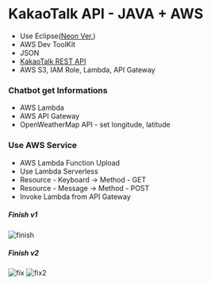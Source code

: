 # KakaoTalk API - JAVA + AWS

 * Use Eclipse([Neon Ver.](http://www.eclipse.org/neon/))
 * AWS Dev ToolKit
 * JSON
 * [KakaoTalk REST API](https://github.com/plusfriend/auto_reply)
 * AWS S3, IAM Role, Lambda, API Gateway

### Chatbot get Informations

 * AWS Lambda
 * AWS API Gateway
 * OpenWeatherMap API - set longitude, latitude

### Use AWS Service

 * AWS Lambda Function Upload
 * Use Lambda Serverless
 * Resource - Keyboard -> Method - GET
 * Resource - Message -> Method - POST
 * Invoke Lambda from API Gateway
 
 ##### *Finish v1*
 
 ![finish](http://img1.daumcdn.net/thumb/R1920x0/?fname=http%3A%2F%2Fcfile28.uf.tistory.com%2Fimage%2F9955083359FB3F822F0054)
 
 
 ##### *Finish v2*
 
 ![fix](https://i.imgur.com/MnH0L85.jpg)
 ![fix2](https://i.imgur.com/ib2ihia.jpg)
